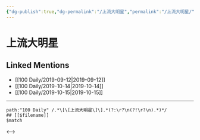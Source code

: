 ```yaml
---
{"dg-publish":true,"dg-permalink":"/上流大明星","permalink":"/上流大明星/"}
---
```


# 上流大明星

## Linked Mentions
- [[100 Daily/2019-09-12\|2019-09-12]]
- [[100 Daily/2019-10-14\|2019-10-14]]
- [[100 Daily/2019-10-15\|2019-10-15]]


---

```expander
path:"100 Daily" /.*\[\[上流大明星\]\].*(?:\r?\n(?!\r?\n).*)*/
## [[$filename]]
$match
```

<-->